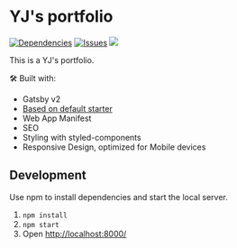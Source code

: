 # YJ's portfolio

[![Dependencies](https://img.shields.io/david/sunnysingh/sunnysingh.io.svg?style=for-the-badge)](https://david-dm.org/jes14/portfolio_) [![Issues](https://img.shields.io/github/issues/sunnysingh/sunnysingh.io.svg?style=for-the-badge)](https://github.com/jes14/portfolio_/issues) [![](https://img.shields.io/github/issues-pr/sunnysingh/sunnysingh.io.svg?style=for-the-badge)](https://github.com/jes14/portfolio_/pulls)

This is a YJ's portfolio.

🛠 Built with:

- Gatsby v2
- [Based on default starter](https://www.gatsbyjs.com/starters/santosfrancisco/gatsby-starter-cv)
- Web App Manifest
- SEO
- Styling with styled-components
- Responsive Design, optimized for Mobile devices

## Development

Use npm to install dependencies and start the local server.

1. `npm install`
2. `npm start`
3. Open [http://localhost:8000/](http://localhost:8000/)
